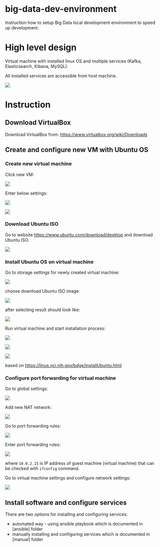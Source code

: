 # big-data-dev-environment

Instruction how to setup Big Data local development environment to speed up development.

# High level design

Virtual machine with installed linux OS and multiple services (Kafka, Elasticsearch, Kibana, MySQL).

All installed services are accessible from host machine.

![](images/dev_environment_concept.png)

# Instruction

## Download VirtualBox

Download VirtualBox from: https://www.virtualbox.org/wiki/Downloads 

## Create and configure new VM with Ubuntu OS

### Create new virtual machine

Click new VM:

![](images/virtualbox_new_vm.png)

Enter below settings:

![](images/virtualbox_new_vm_settings.png)

![](images/virtualbox_new_vm_settings_disk.png)

### Download Ubuntu ISO

Go to website https://www.ubuntu.com/download/desktop and download Ubuntu ISO.

![](images/download_ubuntu_iso.png)

### Install Ubuntu OS on virtual machine

Go to storage settings for newly created virtual machine:

![](images/virtualbox_vm_storage_settings.png)

choose download Ubuntu ISO image:

![](images/virtualbox_vm_storage_settings_iso_image.png)

after selecting result should look like:

![](images/virtualbox_vm_storage_settings_selected_iso.png)

Run virtual machine and start installation process:

![](images/ubuntu_install_1.png)

![](images/ubuntu_install_2.png)

![](images/ubuntu_install_3.png)

based on https://linus.nci.nih.gov/bdge/installUbuntu.html

### Configure port forwarding for virtual machine

Go to global settings:

![](images/virtualbox_global_settings.png)

Add new NAT network:

![](images/virtualbox_network_settings.png)

Go to port forwarding rules:

![](images/virtualbox_network_setting.png)

Enter port forwarding rules:

![](images/virtualbox_port_forwarding_rules.png)

where `10.0.2.15` is IP address of guest machine (virtual machine) that can be checked with `ifconfig` command.

Go to virtual machine settings and configure network settings:

![](images/virtualbox_vm_setttings.png)

## Install software and configure services 

There are two options for installing and configuring services:
- automated way - using ansible playbook which is documented in [ansible] folder
- manually installing and configuring services which is documented in [manual] folder